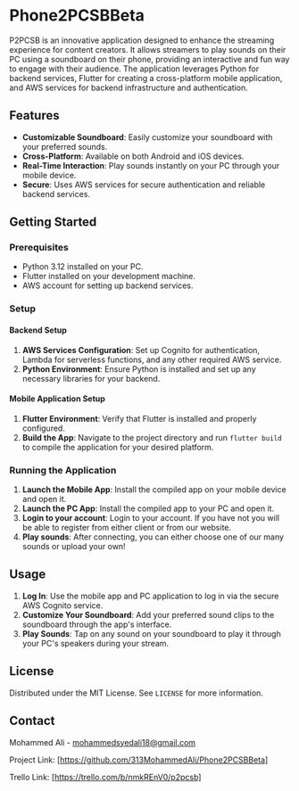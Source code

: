 ﻿# Phone2PCSBBeta

P2PCSB is an innovative application designed to enhance the streaming experience for content creators. It allows streamers to play sounds on their PC using a soundboard on their phone, providing an interactive and fun way to engage with their audience. The application leverages Python for backend services, Flutter for creating a cross-platform mobile application, and AWS services for backend infrastructure and authentication.

## Features

- **Customizable Soundboard**: Easily customize your soundboard with your preferred sounds.
- **Cross-Platform**: Available on both Android and iOS devices.
- **Real-Time Interaction**: Play sounds instantly on your PC through your mobile device.
- **Secure**: Uses AWS services for secure authentication and reliable backend services.

## Getting Started

### Prerequisites

- Python 3.12 installed on your PC.
- Flutter installed on your development machine.
- AWS account for setting up backend services.

### Setup

#### Backend Setup

1. **AWS Services Configuration**: Set up Cognito for authentication, Lambda for serverless functions, and any other required AWS service.
2. **Python Environment**: Ensure Python is installed and set up any necessary libraries for your backend.

#### Mobile Application Setup

1. **Flutter Environment**: Verify that Flutter is installed and properly configured.
2. **Build the App**: Navigate to the project directory and run `flutter build` to compile the application for your desired platform.

### Running the Application
1. **Launch the Mobile App**: Install the compiled app on your mobile device and open it.
2. **Launch the PC App**: Install the compiled app to your PC and open it.
3. **Login to your account**: Login to your account. If you have not you will be able to register from either client or from our website.
4. **Play sounds**: After connecting, you can either choose one of our many sounds or upload your own!

## Usage

1. **Log In**: Use the mobile app and PC application to log in via the secure AWS Cognito service.
3. **Customize Your Soundboard**: Add your preferred sound clips to the soundboard through the app's interface.
4. **Play Sounds**: Tap on any sound on your soundboard to play it through your PC's speakers during your stream.


## License

Distributed under the MIT License. See `LICENSE` for more information.

## Contact

Mohammed Ali - mohammedsyedali18@gmail.com

Project Link: [https://github.com/313MohammedAli/Phone2PCSBBeta]

Trello Link: [https://trello.com/b/nmkREnV0/p2pcsb]


